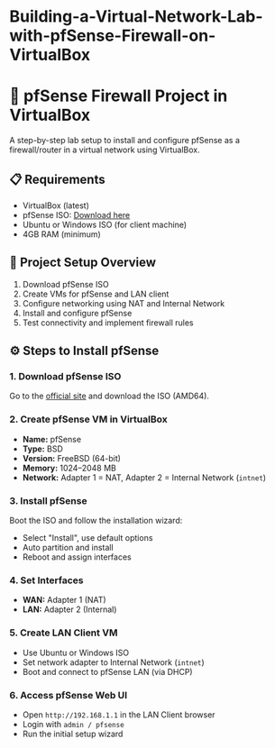 # Building-a-Virtual-Network-Lab-with-pfSense-Firewall-on-VirtualBox
<h1>🧱 pfSense Firewall Project in VirtualBox</h1>

<p>A step-by-step lab setup to install and configure pfSense as a firewall/router in a virtual network using VirtualBox.</p>

<h2>📋 Requirements</h2>
<ul>
  <li>VirtualBox (latest)</li>
  <li>pfSense ISO: <a href="https://www.pfsense.org/download/">Download here</a></li>
  <li>Ubuntu or Windows ISO (for client machine)</li>
  <li>4GB RAM (minimum)</li>
</ul>

<h2>📁 Project Setup Overview</h2>
<ol>
  <li>Download pfSense ISO</li>
  <li>Create VMs for pfSense and LAN client</li>
  <li>Configure networking using NAT and Internal Network</li>
  <li>Install and configure pfSense</li>
  <li>Test connectivity and implement firewall rules</li>
</ol>

<h2>⚙️ Steps to Install pfSense</h2>
<h3>1. Download pfSense ISO</h3>
<p>Go to the <a href="https://www.pfsense.org/download/">official site</a> and download the ISO (AMD64).</p>

<h3>2. Create pfSense VM in VirtualBox</h3>
<ul>
  <li><strong>Name:</strong> pfSense</li>
  <li><strong>Type:</strong> BSD</li>
  <li><strong>Version:</strong> FreeBSD (64-bit)</li>
  <li><strong>Memory:</strong> 1024–2048 MB</li>
  <li><strong>Network:</strong> Adapter 1 = NAT, Adapter 2 = Internal Network (<code>intnet</code>)</li>
</ul>

<h3>3. Install pfSense</h3>
<p>Boot the ISO and follow the installation wizard:</p>
<ul>
  <li>Select "Install", use default options</li>
  <li>Auto partition and install</li>
  <li>Reboot and assign interfaces</li>
</ul>

<h3>4. Set Interfaces</h3>
<ul>
  <li><strong>WAN:</strong> Adapter 1 (NAT)</li>
  <li><strong>LAN:</strong> Adapter 2 (Internal)</li>
</ul>

<h3>5. Create LAN Client VM</h3>
<ul>
  <li>Use Ubuntu or Windows ISO</li>
  <li>Set network adapter to Internal Network (<code>intnet</code>)</li>
  <li>Boot and connect to pfSense LAN (via DHCP)</li>
</ul>

<h3>6. Access pfSense Web UI</h3>
<ul>
  <li>Open <code>http://192.168.1.1</code> in the LAN Client browser</li>
  <li>Login with <code>admin / pfsense</code></li>
  <li>Run the initial setup wizard</li>
</ul>
